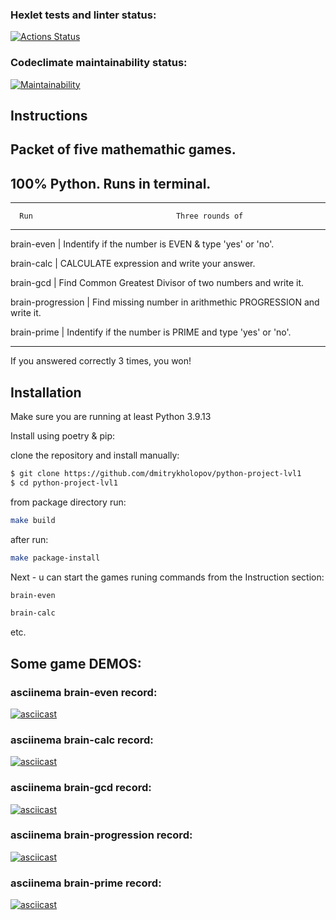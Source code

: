### Hexlet tests and linter status:
[![Actions Status](https://github.com/dmitrykholopov/python-project-lvl1/workflows/hexlet-check/badge.svg)](https://github.com/dmitrykholopov/python-project-lvl1/actions)
### Codeclimate maintainability status:
[![Maintainability](https://api.codeclimate.com/v1/badges/a99a88d28ad37a79dbf6/maintainability)](https://codeclimate.com/github/codeclimate/codeclimate/maintainability)

## Instructions


## Packet of five mathemathic games. 
## 100% Python. Runs in terminal.
---------------------------------------------------------------------------------
      Run                                Three rounds of
---------------------------------------------------------------------------------

brain-even        | Indentify if the number is EVEN & type 'yes' or 'no'.

brain-calc        | CALCULATE expression and write your answer.

brain-gcd         | Find Common Greatest Divisor of two numbers and write it.

brain-progression | Find missing number in arithmethic PROGRESSION and write it.

brain-prime       | Indentify if the number is PRIME and type 'yes' or 'no'.

---------------------------------------------------------------------------------

If you answered correctly 3 times, you won!

## Installation

Make sure you are running at least Python 3.9.13

Install using poetry & pip:

clone the repository and install manually:

```bash
$ git clone https://github.com/dmitrykholopov/python-project-lvl1
$ cd python-project-lvl1
```
from package directory run:

```bash
make build
```
after run:

```bash
make package-install
```
Next - u can start the games runing commands from the Instruction section:

```bash
brain-even
```
```bash
brain-calc 
```
etc.

## Some game DEMOS:

### asciinema brain-even record:
[![asciicast](https://asciinema.org/a/XNfR1CfUySMu1JwQOHm08SaP0.svg)](https://asciinema.org/a/XNfR1CfUySMu1JwQOHm08SaP0)
### asciinema brain-calc record:
[![asciicast](https://asciinema.org/a/YQG1lg7dMlDVzcrabkbKfqEKQ.svg)](https://asciinema.org/a/YQG1lg7dMlDVzcrabkbKfqEKQ)
### asciinema brain-gcd record:
[![asciicast](https://asciinema.org/a/WppyZrpo3uphGy3vmFKVn5znF.svg)](https://asciinema.org/a/WppyZrpo3uphGy3vmFKVn5znF)
### asciinema brain-progression record:
[![asciicast](https://asciinema.org/a/H9t4lQS9cNVgBOXy4bdqfebzg.svg)](https://asciinema.org/a/H9t4lQS9cNVgBOXy4bdqfebzg)
### asciinema brain-prime record:
[![asciicast](https://asciinema.org/a/AjeZXypSnV0wBHuQ8mkr7kEkl.svg)](https://asciinema.org/a/AjeZXypSnV0wBHuQ8mkr7kEkl)